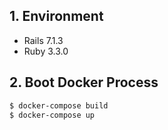 ## 1. Environment

* Rails 7.1.3
* Ruby 3.3.0

## 2. Boot Docker Process

```bash
$ docker-compose build
$ docker-compose up
```
